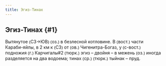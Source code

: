 ```yaml
---
title: Эгиз-Тинах
---
```

## Эгиз-Тинах {#1}

Вытянутое ⦅СЗ→ЮВ⦆ ⦅оз.⦆ в безлесной котловине. В ⦅вост.⦆ части Караби-яйлы, в 2 км к ⦅СЗ⦆ от ⦅ов.⦆ Чигенитра-Богаз, у ⦅с-вост.⦆ подножия ⦅г.⦆ Карчигалы#2 ⦅тюрк.⦆ эгиз – двойня – в межень ⦅оз.⦆ иногда разделяется на два водоема; тинах ⦅ср.⦆ ⦅тюрк.⦆ тыйнак – пруд.
